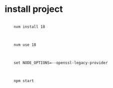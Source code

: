 <h1>install project </h1>
<pre>
<code>
    nvm install 18
</code>
</pre>
<pre>
<code>
    nvm use 18
</code>
</pre>
<pre>
<code>
    set NODE_OPTIONS=--openssl-legacy-provider
</code>
</pre>
<pre>
<code>
    npm start
</code>
</pre>
